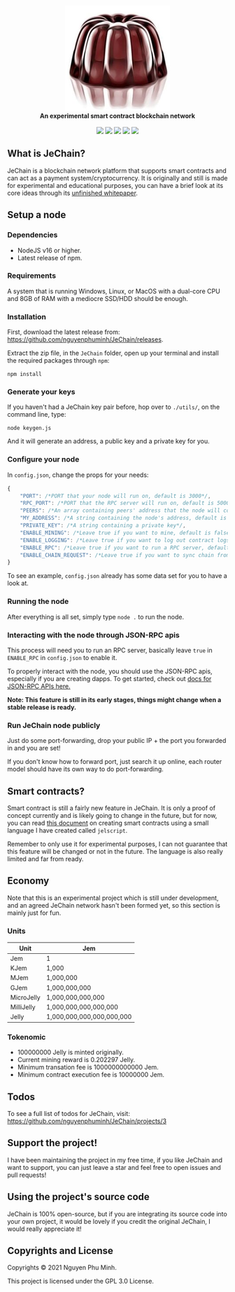 <div align="center">
	<br/>
	<img src="./assets/extended-logo.png"/>
	<br/>
	<div><b>An experimental smart contract blockchain network</b></div>
	<br/>
	<a href="https://github.com/nguyenphuminh/JeChain/blob/master/LICENSE.md"><img src="https://img.shields.io/badge/license-GPLv3-blue.svg"/></a>
	<a href="https://github.com/nguyenphuminh/JeChain/releases"><img src="https://img.shields.io/github/package-json/v/nguyenphuminh/JeChain?label=stable"></a>
	<a href="https://snyk.io/test/github/nguyenphuminh/JeChain"><img src="https://snyk.io/test/github/nguyenphuminh/JeChain/badge.svg"/></a>
	<a href="https://github.com/nguyenphuminh/JeChain/stargazers"><img src="https://img.shields.io/github/stars/nguyenphuminh/JeChain?color=gold"></a>
	<a href="https://github.com/nguyenphuminh/JeChain/blob/main/.github/PULL_REQUEST_TEMPLATE.md"><img src="https://img.shields.io/badge/PRs-welcome-brightgreen.svg"></a>
</div>

## What is JeChain?

JeChain is a blockchain network platform that supports smart contracts and can act as a payment system/cryptocurrency. It is originally and still is made for experimental and educational purposes, you can have a brief look at its core ideas through its [unfinished whitepaper](https://nguyenphuminh.github.io/jechain-whitepaper.pdf).


## Setup a node

### Dependencies 

* NodeJS v16 or higher.
* Latest release of npm.

### Requirements

A system that is running Windows, Linux, or MacOS with a dual-core CPU and 8GB of RAM with a mediocre SSD/HDD should be enough.

### Installation

First, download the latest release from: https://github.com/nguyenphuminh/JeChain/releases.

Extract the zip file, in the `JeChain` folder, open up your terminal and install the required packages through `npm`:

```
npm install
```

### Generate your keys

If you haven't had a JeChain key pair before, hop over to `./utils/`, on the command line, type:

```
node keygen.js
```

And it will generate an address, a public key and a private key for you.

### Configure your node

In `config.json`, change the props for your needs:

```js
{
    "PORT": /*PORT that your node will run on, default is 3000*/,
    "RPC_PORT": /*PORT that the RPC server will run on, default is 5000*/,
    "PEERS": /*An array containing peers' address that the node will connect with, default is an empty array*/, 
    "MY_ADDRESS": /*A string containing the node's address, default is "localhost:3000"*/,
    "PRIVATE_KEY": /*A string containing a private key*/,
    "ENABLE_MINING": /*Leave true if you want to mine, default is false*/
    "ENABLE_LOGGING": /*Leave true if you want to log out contract logs, default is false*/,
    "ENABLE_RPC": /*Leave true if you want to run a RPC server, default is false*/,
    "ENABLE_CHAIN_REQUEST": /*Leave true if you want to sync chain from others, default is false*/
}
```

To see an example, `config.json` already has some data set for you to have a look at.

### Running the node

After everything is all set, simply type `node .` to run the node.

### Interacting with the node through JSON-RPC apis

This process will need you to run an RPC server, basically leave `true` in `ENABLE_RPC` in `config.json` to enable it.

To properly interact with the node, you should use the JSON-RPC apis, especially if you are creating dapps. To get started, check out [docs for JSON-RPC APIs here.](./JSON-RPC.md)

**Note: This feature is still in its early stages, things might change when a stable release is ready.**

### Run JeChain node publicly

Just do some port-forwarding, drop your public IP + the port you forwarded in and you are set!

If you don't know how to forward port, just search it up online, each router model should have its own way to do port-forwarding.


## Smart contracts?

Smart contract is still a fairly new feature in JeChain. It is only a proof of concept currently and is likely going to change in the future, but for now, you can read [this document](./CONTRACT.md) on creating smart contracts using a small language I have created called `jelscript`.

Remember to only use it for experimental purposes, I can not guarantee that this feature will be changed or not in the future. The language is also really limited and far from ready.


## Economy 

Note that this is an experimental project which is still under development, and an agreed JeChain network hasn't been formed yet, so this section is mainly just for fun.

### Units

| Unit       | Jem                       |
|------------|---------------------------|
| Jem        | 1                         |
| KJem       | 1,000                     |
| MJem       | 1,000,000                 |
| GJem       | 1,000,000,000             |
| MicroJelly | 1,000,000,000,000         |
| MilliJelly | 1,000,000,000,000,000     |
| Jelly      | 1,000,000,000,000,000,000 |

### Tokenomic

* 100000000 Jelly is minted originally.
* Current mining reward is 0.202297 Jelly.
* Minimum transation fee is 1000000000000 Jem.
* Minimum contract execution fee is 10000000 Jem. 


## Todos 

To see a full list of todos for JeChain, visit: https://github.com/nguyenphuminh/JeChain/projects/3


## Support the project!

I have been maintaining the project in my free time, if you like JeChain and want to support, you can just leave a star and feel free to open issues and pull requests!


## Using the project's source code

JeChain is 100% open-source, but if you are integrating its source code into your own project, it would be lovely if you credit the original JeChain, I would really appreciate it!


## Copyrights and License

Copyrights © 2021 Nguyen Phu Minh.

This project is licensed under the GPL 3.0 License.
